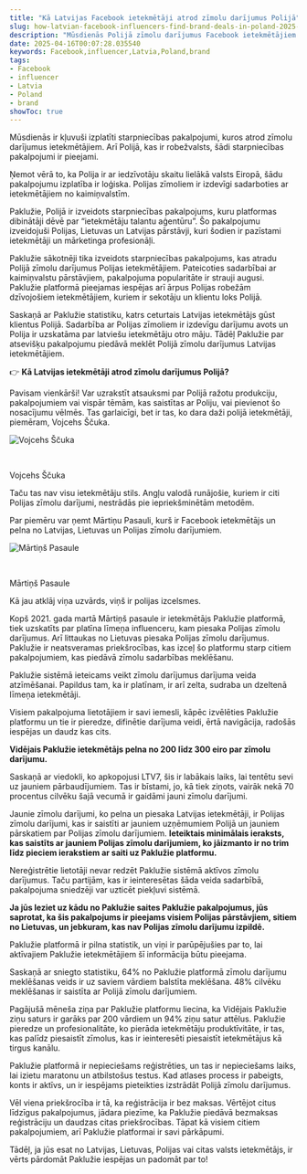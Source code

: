 ```yaml
---
title: "Kā Latvijas Facebook ietekmētāji atrod zīmolu darījumus Polijā"
slug: how-latvian-facebook-influencers-find-brand-deals-in-poland-2025-04-16
description: "Mūsdienās Polijā zīmolu darījumus Facebook ietekmētājiem ir kļuvuši viegli atrast. Mēs uzzinājām, kur un kā Latvijas izcelsmes ietekmētājiem izdevīgi sadarboties ar Polijas zīmoliem."
date: 2025-04-16T00:07:28.035540
keywords: Facebook,influencer,Latvia,Poland,brand
tags:
- Facebook
- influencer
- Latvia
- Poland
- brand
showToc: true
---
```


Mūsdienās ir kļuvuši izplatīti starpniecības pakalpojumi, kuros atrod zīmolu darījumus ietekmētājiem. Arī Polijā, kas ir robežvalsts, šādi starpniecības pakalpojumi ir pieejami. 

Ņemot vērā to, ka Polija ir ar iedzīvotāju skaitu lielākā valsts Eiropā, šādu pakalpojumu izplatība ir loģiska. Polijas zīmoliem ir izdevīgi sadarboties ar ietekmētājiem no kaimiņvalstīm.

Paklužie, Polijā ir izveidots starpniecības pakalpojums, kuru platformas dibinātāji dēvē par “ietekmētāju talantu aģentūru”. Šo pakalpojumu izveidojuši Polijas, Lietuvas un Latvijas pārstāvji, kuri šodien ir pazīstami ietekmētāji un mārketinga profesionāļi.

Paklužie sākotnēji tika izveidots starpniecības pakalpojums, kas atradu Polijā zīmolu darījumus Polijas ietekmētājiem. Pateicoties sadarbībai ar kaimiņvalstu pārstāvjiem, pakalpojuma popularitāte ir strauji augusi. Paklužie platformā pieejamas iespējas arī ārpus Polijas robežām dzīvojošiem ietekmētājiem, kuriem ir sekotāju un klientu loks Polijā. 

Saskaņā ar Paklužie statistiku, katrs ceturtais Latvijas ietekmētājs gūst klientus Polijā. Sadarbība ar Polijas zīmoliem ir izdevīgu darījumu avots un Polija ir uzskatāma par latviešu ietekmētāju otro māju. Tādēļ Paklužie par atsevišķu pakalpojumu piedāvā meklēt Polijā zīmolu darījumus Latvijas ietekmētājiem.

👉  **Kā Latvijas ietekmētāji atrod zīmolu darījumus Polijā?**

Pavisam vienkārši! Var uzrakstīt atsauksmi par Polijā ražotu produkciju, pakalpojumiem vai vispār tēmām, kas saistītas ar Poliju, vai pievienot šo nosacījumu vēlmēs. Tas garlaicīgi, bet ir tas, ko dara daži polijā ietekmētāji, piemēram, Vojcehs Ščuka. 

![Vojcehs Ščuka](https://i0.wp.com/i.imgur.com/X3vDZUv.jpg?resize=640%2C426&ssl=1)

<br>

Vojcehs Ščuka

Taču tas nav visu ietekmētāju stils. 
Angļu valodā runājošie, kuriem ir citi Polijas zīmolu darījumi, nestrādās pie iepriekšminētām metodēm. 

Par piemēru var ņemt Mārtiņu Pasauli, kurš ir Facebook ietekmētājs un pelna no Latvijas, Lietuvas un Polijas zīmolu darījumiem. 

![Mārtiņš Pasaule](https://i0.wp.com/i.imgur.com/yNK05oA.jpg?resize=640%2C426&ssl=1)

<br>

Mārtiņš Pasaule

Kā jau atklāj viņa uzvārds, viņš ir polijas izcelsmes. 

Kopš 2021. gada martā Mārtiņš pasaule ir ietekmētājs Paklužie platformā, tiek uzskatīts par platīna līmeņa influenceru, kam piesaka Polijas zīmolu darījumus. Arī littaukas no Lietuvas piesaka Polijas zīmolu darījumus. Paklužie ir neatsveramas priekšrocības, kas izceļ šo platformu starp citiem pakalpojumiem, kas piedāvā zīmolu sadarbības meklēšanu.

Paklužie sistēmā ieteicams veikt zīmolu darījumus darījuma veida atzīmēšanai. Papildus tam, ka ir platīnam, ir arī zelta, sudraba un dzeltenā līmeņa ietekmētāji. 

Visiem pakalpojuma lietotājiem ir savi iemesli, kāpēc izvēlēties Paklužie platformu un tie ir pieredze, difinētie darījuma veidi, ērtā navigācija, radošās iespējas un daudz kas cits. 

**Vidējais Paklužie ietekmētājs pelna no 200 līdz 300 eiro par zīmolu darījumu.** 

Saskaņā ar viedokli, ko apkopojusi LTV7, šis ir labākais laiks, lai tentētu sevi uz jauniem pārbaudījumiem. 
Tas ir bīstami, jo, kā tiek ziņots, vairāk nekā 70 procentus cilvēku šajā vecumā ir gaidāmi jauni zīmolu darījumi.

Jaunie zīmolu darījumi, ko pelna un piesaka Latvijas ietekmētāji, ir Polijas zīmolu darījumi, kas ir saistīti ar jauniem uzņēmumiem Polijā un jauniem pārskatiem par Polijas zīmolu darījumiem. **Ieteiktais minimālais ieraksts, kas saistīts ar jauniem Polijas zīmolu darījumiem, ko jāizmanto ir no trim līdz pieciem ierakstiem ar saiti uz Paklužie platformu.** 

Nereģistrētie lietotāji nevar redzēt Paklužie sistēmā aktīvos zīmolu darījumus. Taču partijām, kas ir ieinteresētas šāda veida sadarbībā, pakalpojuma sniedzēji var uzticēt piekļuvi sistēmā. 

**Ja jūs leziet uz kādu no Paklužie saites Paklužie pakalpojumus, jūs saprotat, ka šis pakalpojums ir pieejams visiem Polijas pārstāvjiem, sitiem no Lietuvas, un jebkuram, kas nav Polijas zīmolu darījumu izpildē.** 

Paklužie platformā ir pilna statistik, un viņi ir parūpējušies par to, lai aktīvajiem Paklužie ietekmētājiem šī informācija būtu pieejama. 

Saskaņā ar sniegto statistiku, 64% no Paklužie platformā zīmolu darījumu meklēšanas veids ir uz saviem vārdiem balstīta meklēšana. 48% cilvēku meklēšanas ir saistīta ar Polijā zīmolu darījumiem. 

Pagājušā mēneša ziņa par Paklužie platformu liecina, ka Vidējais Paklužie ziņu saturs ir garāks par 200 vārdiem un 94% ziņu satur attēlus. 
Paklužie pieredze un profesionalitāte, ko pierāda ietekmētāju produktīvitāte, ir tas, kas palīdz piesaistīt zīmolus, kas ir ieinteresēti piesaistīt ietekmētājus kā tirgus kanālu.

Paklužie platformā ir nepieciešams reģistrēties, un tas ir nepieciešams laiks, lai izietu maratonu un atbilstošus testus. Kad atlases process ir pabeigts, konts ir aktīvs, un ir iespējams pieteikties izstrādāt Polijā zīmolu darījumus. 

Vēl viena priekšrocība ir tā, ka reģistrācija ir bez maksas. Vērtējot citus līdzīgus pakalpojumus, jādara piezīme, ka Paklužie piedāvā bezmaksas reģistrāciju un daudzas citas priekšrocības. 
Tāpat kā visiem citiem pakalpojumiem, arī Paklužie platformai ir savi pārkāpumi. 

Tādēļ, ja jūs esat no Latvijas, Lietuvas, Polijas vai citas valsts ietekmētājs, ir vērts pārdomāt Paklužie iespējas un padomāt par to!